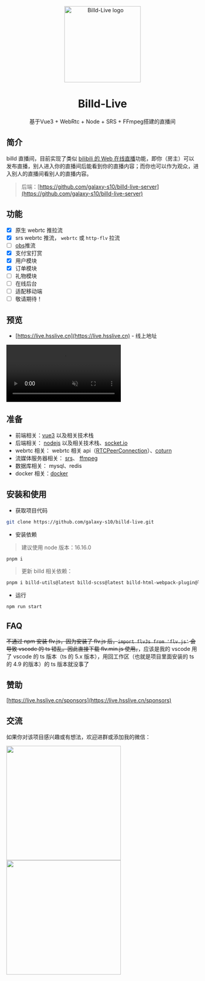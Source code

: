 <p align="center">
  <a href="https://live.hsslive.cn" target="_blank">
    <img
      width="200"
      src="https://resource.hsslive.cn/image/1613141138717Billd.webp"
      alt="Billd-Live logo"
    />
  </a>
</p>

<h1 align="center">
  Billd-Live
</h1>

<p align="center">
  基于Vue3 + WebRtc + Node + SRS + FFmpeg搭建的直播间
</p>

## 简介

billd 直播间，目前实现了类似 [bilibili 的 Web 在线直播](https://live.bilibili.com)功能，即你（房主）可以发布直播，别人进入你的直播间后能看到你的直播内容；而你也可以作为观众，进入别人的直播间看别人的直播内容。

> 后端：[https://github.com/galaxy-s10/billd-live-server](https://github.com/galaxy-s10/billd-live-server)

## 功能

- [x] 原生 webrtc 推拉流
- [x] srs webrtc 推流， `webrtc` 或 `http-flv` 拉流
- [ ] [obs](https://github.com/obsproject/obs-studio)推流
- [x] 支付宝打赏
- [x] 用户模块
- [x] 订单模块
- [ ] 礼物模块
- [ ] 在线后台
- [ ] 适配移动端
- [ ] 敬请期待！

## 预览

- [https://live.hsslive.cn](https://live.hsslive.cn) - 线上地址

<div>
  <video
    src="https://user-images.githubusercontent.com/61055341/232222153-cbd0c7d9-ae1c-436f-9fa4-a3c4c9537a95.mp4"
    autoplay
    webkit-playsinline="true"
    playsinline
    x-webkit-airplay="allow"
    x5-video-player-type="h5"
    x5-video-player-fullscreen="true"
    x5-video-orientation="portraint"
    muted
    controls
  ></video>
</div>

## 准备

- 前端相关：[vue3](https://vuejs.org) 以及相关技术栈
- 后端相关： [nodejs](https://nodejs.org) 以及相关技术栈、[socket.io](https://socket.io)
- webrtc 相关： webrtc 相关 api（[RTCPeerConnection](https://developer.mozilla.org/en-US/docs/Web/API/RTCPeerConnection)）、[coturn](https://github.com/coturn/coturn)
- 流媒体服务器相关： [srs](https://ossrs.net)、 [ffmpeg](https://ffmpeg.org)
- 数据库相关： mysql、redis
- docker 相关：[docker](https://www.docker.com)

## 安装和使用

- 获取项目代码

```bash
git clone https://github.com/galaxy-s10/billd-live.git
```

- 安装依赖

> 建议使用 node 版本：16.16.0

```bash
pnpm i
```

> 更新 billd 相关依赖：

```bash
pnpm i billd-utils@latest billd-scss@latest billd-html-webpack-plugin@latest billd-deploy@latest
```

- 运行

```bash
npm run start
```

## FAQ

~~不通过 npm 安装 flv.js，因为安装了 flv.js 后，`import flvJs from 'flv.js'` 会导致 vscode 的 ts 错乱。因此直接下载 flv.min.js 使用。~~，应该是我的 vscode 用了 vscode 的 ts 版本（ts 的 5.x 版本），用回工作区（也就是项目里面安装的 ts 的 4.9 的版本）的 ts 版本就没事了

## 赞助

[https://live.hsslive.cn/sponsors](https://live.hsslive.cn/sponsors)

## 交流

如果你对该项目感兴趣或有想法，欢迎进群或添加我的微信：

<div>
  <img
    src="https://resource.hsslive.cn/image/1443d854f04cd03980343ef3d003a427.webp" 
    style="height:300px"
    />
  <img
    src="https://resource.hsslive.cn/image/57c5b5598736e6e4f7e406ae503120f8.webp" 
    style="height:300px"
    />
</div>
